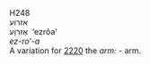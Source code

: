 <body>
  <p>H248<br>  אזרוע  <br> אֶזרוַֹע  ‎  ‘ezrôa‛  <br><i>ez-ro‘-a </i><br>A variation for <a href="h2220.htm">2220</a>  the <i>arm: - </i>arm.<br></p>
 </body>